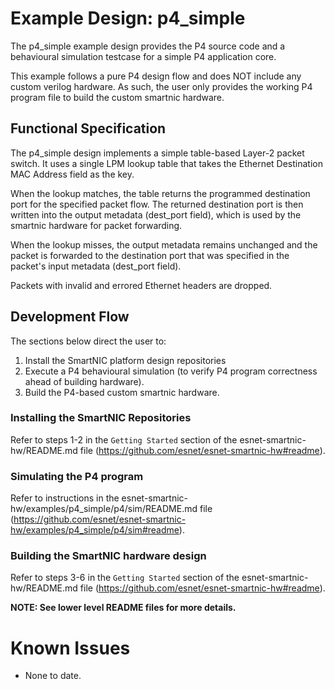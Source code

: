# Example Design: p4_simple

The p4_simple example design provides the P4 source code and a behavioural simulation testcase for a simple
P4 application core.

This example follows a pure P4 design flow and does NOT include any custom verilog hardware.  As such,
the user only provides the working P4 program file to build the custom smartnic hardware.



## Functional Specification

The p4_simple design implements a simple table-based Layer-2 packet switch.  It uses a single LPM lookup
table that takes the Ethernet Destination MAC Address field as the key.

When the lookup matches, the table returns the programmed destination port for the specified packet flow.
The returned destination port is then written into the output metadata (dest_port field), which is used
by the smartnic hardware for packet forwarding.

When the lookup misses, the output metadata remains unchanged and the packet is forwarded to the destination
port that was specified in the packet's input metadata (dest_port field).

Packets with invalid and errored Ethernet headers are dropped.



## Development Flow

The sections below direct the user to:

1. Install the SmartNIC platform design repositories
2. Execute a P4 behavioural simulation (to verify P4 program correctness ahead of building hardware).
3. Build the P4-based custom smartnic hardware.


### Installing the SmartNIC Repositories

Refer to steps 1-2 in the `Getting Started` section of the esnet-smartnic-hw/README.md file
(https://github.com/esnet/esnet-smartnic-hw#readme).


### Simulating the P4 program

Refer to instructions in the esnet-smartnic-hw/examples/p4_simple/p4/sim/README.md file
(https://github.com/esnet/esnet-smartnic-hw/examples/p4_simple/p4/sim#readme).


### Building the SmartNIC hardware design

Refer to steps 3-6 in the `Getting Started` section of the esnet-smartnic-hw/README.md file
(https://github.com/esnet/esnet-smartnic-hw#readme).



**NOTE: See lower level README files for more details.**



# Known Issues

- None to date.
